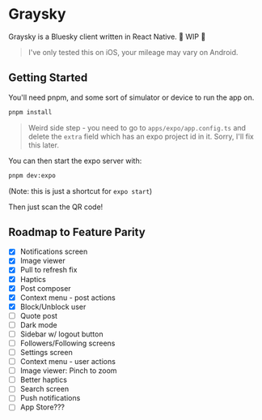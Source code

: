 # Graysky

Graysky is a Bluesky client written in React Native. 🚧 WIP 🚧

> I've only tested this on iOS, your mileage may vary on Android.

## Getting Started

You'll need pnpm, and some sort of simulator or device to run the app on.

```bash
pnpm install
```

> Weird side step - you need to go to `apps/expo/app.config.ts` and delete the `extra` field which has an expo project id in it. Sorry, I'll fix this later.

You can then start the expo server with:

```bash
pnpm dev:expo
```

(Note: this is just a shortcut for `expo start`)

Then just scan the QR code!

## Roadmap to Feature Parity

- [x] Notifications screen
- [x] Image viewer
- [x] Pull to refresh fix
- [x] Haptics
- [x] Post composer
- [x] Context menu - post actions
- [x] Block/Unblock user
- [ ] Quote post
- [ ] Dark mode
- [ ] Sidebar w/ logout button
- [ ] Followers/Following screens
- [ ] Settings screen
- [ ] Context menu - user actions
- [ ] Image viewer: Pinch to zoom
- [ ] Better haptics
- [ ] Search screen
- [ ] Push notifications
- [ ] App Store???
